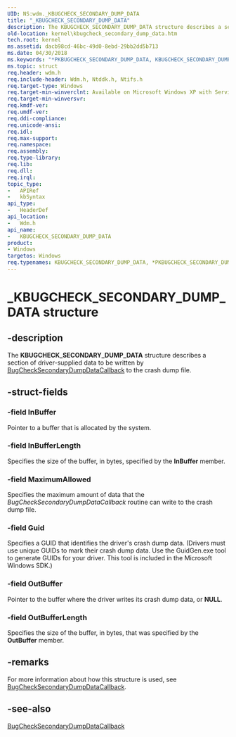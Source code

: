```yaml
---
UID: NS:wdm._KBUGCHECK_SECONDARY_DUMP_DATA
title: "_KBUGCHECK_SECONDARY_DUMP_DATA"
description: The KBUGCHECK_SECONDARY_DUMP_DATA structure describes a section of driver-supplied data to be written by BugCheckSecondaryDumpDataCallback to the crash dump file.
old-location: kernel\kbugcheck_secondary_dump_data.htm
tech.root: kernel
ms.assetid: dacb98cd-46bc-49d0-8ebd-29bb2dd5b713
ms.date: 04/30/2018
ms.keywords: "*PKBUGCHECK_SECONDARY_DUMP_DATA, KBUGCHECK_SECONDARY_DUMP_DATA, KBUGCHECK_SECONDARY_DUMP_DATA structure [Kernel-Mode Driver Architecture], PKBUGCHECK_SECONDARY_DUMP_DATA, PKBUGCHECK_SECONDARY_DUMP_DATA structure pointer [Kernel-Mode Driver Architecture], _KBUGCHECK_SECONDARY_DUMP_DATA, kernel.kbugcheck_secondary_dump_data, kstruct_c_a9e0d726-41eb-4cf2-b2d4-c977be8750bb.xml, wdm/KBUGCHECK_SECONDARY_DUMP_DATA, wdm/PKBUGCHECK_SECONDARY_DUMP_DATA"
ms.topic: struct
req.header: wdm.h
req.include-header: Wdm.h, Ntddk.h, Ntifs.h
req.target-type: Windows
req.target-min-winverclnt: Available on Microsoft Windows XP with Service Pack 1 (SP1), Windows Server 2003, and later versions of the Windows operating system.
req.target-min-winversvr: 
req.kmdf-ver: 
req.umdf-ver: 
req.ddi-compliance: 
req.unicode-ansi: 
req.idl: 
req.max-support: 
req.namespace: 
req.assembly: 
req.type-library: 
req.lib: 
req.dll: 
req.irql: 
topic_type:
-	APIRef
-	kbSyntax
api_type:
-	HeaderDef
api_location:
-	Wdm.h
api_name:
-	KBUGCHECK_SECONDARY_DUMP_DATA
product:
- Windows
targetos: Windows
req.typenames: KBUGCHECK_SECONDARY_DUMP_DATA, *PKBUGCHECK_SECONDARY_DUMP_DATA
---
```


# _KBUGCHECK_SECONDARY_DUMP_DATA structure


## -description


The <b>KBUGCHECK_SECONDARY_DUMP_DATA</b> structure describes a section of driver-supplied data to be written by <a href="https://msdn.microsoft.com/library/windows/hardware/ff540679">BugCheckSecondaryDumpDataCallback</a> to the crash dump file.


## -struct-fields




### -field InBuffer

Pointer to a buffer that is allocated by the system.


### -field InBufferLength

Specifies the size of the buffer, in bytes, specified by the <b>InBuffer</b> member.


### -field MaximumAllowed

Specifies the maximum amount of data that the <i>BugCheckSecondaryDumpDataCallback</i> routine can write to the crash dump file.


### -field Guid

Specifies a GUID that identifies the driver's crash dump data. (Drivers must use unique GUIDs to mark their crash dump data. Use the GuidGen.exe tool to generate GUIDs for your driver. This tool is included in the Microsoft Windows SDK.)


### -field OutBuffer

Pointer to the buffer where the driver writes its crash dump data, or <b>NULL</b>.


### -field OutBufferLength

Specifies the size of the buffer, in bytes, that was specified by the <b>OutBuffer</b> member.


## -remarks



For more information about how this structure is used, see <a href="https://msdn.microsoft.com/library/windows/hardware/ff540679">BugCheckSecondaryDumpDataCallback</a>.




## -see-also




<a href="https://msdn.microsoft.com/library/windows/hardware/ff540679">BugCheckSecondaryDumpDataCallback</a>
 

 

